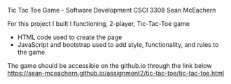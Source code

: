 Tic Tac Toe Game - Software Development CSCI 3308
Sean McEachern

For this project I built I functioning, 2-player, Tic-Tac-Toe game
- HTML code used to create the page
- JavaScript and bootstrap used to add style, functionality, and rules to the game

The game should be accessible on the github.io through the link below
https://sean-mceachern.github.io/assignment2/tic-tac-toe/tic-tac-toe.html
